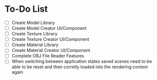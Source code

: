 # To-Do List

 - [ ] Create Model Library
 - [ ] Create Model Creator UI/Component
 - [ ] Create Texture Library
 - [ ] Create Texture Creator UI/Component
 - [ ] Create Material Library
 - [ ] Create Material Creator UI/Component
 - [ ] Complete OBJ File Reader Features
 - [ ] When switching between application states saved scenes need to be able to be reset and then corretly loaded into the rendering context again